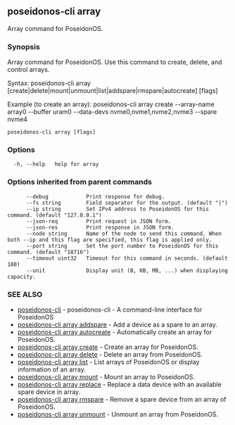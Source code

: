 ## poseidonos-cli array

Array command for PoseidonOS.

### Synopsis

Array command for PoseidonOS. Use this command to create, delete, and control arrays.

Syntax: 
  poseidonos-cli array [create|delete|mount|unmount|list|addspare|rmspare|autocreate] [flags]

Example (to create an array):
  poseidonos-cli array create --array-name array0 --buffer uram0 --data-devs nvme0,nvme1,nvme2,nvme3 --spare nvme4
	  

```
poseidonos-cli array [flags]
```

### Options

```
  -h, --help   help for array
```

### Options inherited from parent commands

```
      --debug            Print response for debug.
      --fs string        Field separator for the output. (default "|")
      --ip string        Set IPv4 address to PoseidonOS for this command. (default "127.0.0.1")
      --json-req         Print request in JSON form.
      --json-res         Print response in JSON form.
      --node string      Name of the node to send this command. When both --ip and this flag are specified, this flag is applied only.
      --port string      Set the port number to PoseidonOS for this command. (default "18716")
      --timeout uint32   Timeout for this command in seconds. (default 180)
      --unit             Display unit (B, KB, MB, ...) when displaying capacity.
```

### SEE ALSO

* [poseidonos-cli](poseidonos-cli.md)	 - poseidonos-cli - A command-line interface for PoseidonOS
* [poseidonos-cli array addspare](poseidonos-cli_array_addspare.md)	 - Add a device as a spare to an array.
* [poseidonos-cli array autocreate](poseidonos-cli_array_autocreate.md)	 - Automatically create an array for PoseidonOS.
* [poseidonos-cli array create](poseidonos-cli_array_create.md)	 - Create an array for PoseidonOS.
* [poseidonos-cli array delete](poseidonos-cli_array_delete.md)	 - Delete an array from PoseidonOS.
* [poseidonos-cli array list](poseidonos-cli_array_list.md)	 - List arrays of PoseidonOS or display information of an array.
* [poseidonos-cli array mount](poseidonos-cli_array_mount.md)	 - Mount an array to PoseidonOS.
* [poseidonos-cli array replace](poseidonos-cli_array_replace.md)	 - Replace a data device with an available spare device in array.
* [poseidonos-cli array rmspare](poseidonos-cli_array_rmspare.md)	 - Remove a spare device from an array of PoseidonOS.
* [poseidonos-cli array unmount](poseidonos-cli_array_unmount.md)	 - Unmount an array from PoseidonOS.

